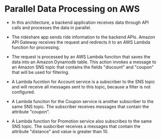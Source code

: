 # Parallel Data Processing on AWS

- In this architecture, a backend application receives data through API calls and processes the data in parallel.

- The rideshare app sends ride information to the backend APIs. Amazon API Gateway receives the request and redirects it to an AWS Lambda function for processing.

- The request is processed by an AWS Lambda function that saves the data into an Amazon Dynamodb table. This action invokes a message to an Amazon SNS topic that contains the fields  "discount" and "coupon" that will be used for filtering.

- A Lambda fucntion for Account service is a subscriber to the SNS topic and will receive all messages sent to this topic, because a filter is not configured.

- A Lambda funciton for the Coupon service is another subscriber to the same SNS topic. The subscriber receives messages that contain the attribute "coupon".

- A Lambda function for Promotion service also subscribes to the same SNS topic. The susbcriber receives a messages that contain the attribute "distance" and value is greater than 10.

